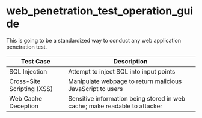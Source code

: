 # web_penetration_test_operation_guide
This is going to be a standardized way to conduct any web application penetration test.


| Test Case | Description |
|-----------|-------------|
|SQL Injection| Attempt to inject SQL into input points |
|Cross-Site Scripting (XSS)| Manipulate webpage to return malicious JavaScript to users| 
|Web Cache Deception| Sensitive information being stored in web cache; make readable to attacker|
